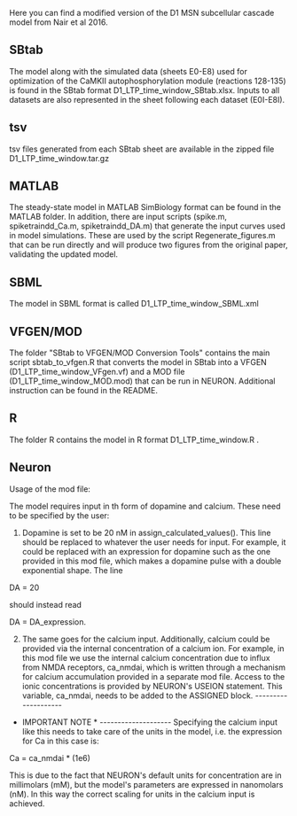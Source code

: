 Here you can find a modified version of the D1 MSN subcellular cascade model from Nair et al 2016.

## SBtab

The model along with the simulated data (sheets E0-E8) used for optimization of the CaMKII autophosphorylation 
module (reactions 128-135) is found in the SBtab format D1_LTP_time_window_SBtab.xlsx. Inputs to all datasets 
are also represented in the sheet following each dataset (E0I-E8I).

## tsv

tsv files generated from each SBtab sheet are available in the zipped file D1_LTP_time_window.tar.gz

## MATLAB

The steady-state model in MATLAB SimBiology format can be found in the MATLAB folder. In addition, there are 
input scripts (spike.m, spiketraindd_Ca.m, spiketraindd_DA.m) that generate the input curves used in model 
simulations. These are used by the script Regenerate_figures.m that can be run directly and will produce two 
figures from the original paper, validating the updated model.

## SBML

The model in SBML format is called D1_LTP_time_window_SBML.xml

## VFGEN/MOD

The folder "SBtab to VFGEN/MOD Conversion Tools" contains the main script sbtab_to_vfgen.R that converts the model
in SBtab into a VFGEN (D1_LTP_time_window_VFgen.vf) and a MOD file (D1_LTP_time_window_MOD.mod) that can be run 
in NEURON. Additional instruction can be found in the README.

## R

The folder R contains the model in R format D1_LTP_time_window.R
.
## Neuron

Usage of the mod file:

The model requires input in th form of dopamine and calcium. These need to be specified by the user:

1. Dopamine is set to be 20 nM in assign_calculated_values(). This line should be replaced to whatever the user needs for input. For example, it could be replaced with an expression for dopamine such as the one provided in this mod file, which makes a dopamine pulse with a double exponential shape. The line 

DA = 20 

should instead read 

DA = DA_expression.

2. The same goes for the calcium input. Additionally, calcium could be provided via the internal concentration of a calcium ion. For example, in this mod file we use the internal calcium concentration due to influx from NMDA receptors, ca_nmdai, which is written through a mechanism for calcium accumulation provided in a separate mod file. Access to the ionic concentrations is provided by NEURON's USEION statement. This variable, ca_nmdai, needs to be added to the ASSIGNED block. 
*--------------------*
*   IMPORTANT NOTE   *
*--------------------* 
Specifying the calcium input like this needs to take care of the units in the model, i.e. the expression for Ca in this case is: 

Ca = ca_nmdai * (1e6)

This is due to the fact that NEURON's default units for concentration are in millimolars (mM), but the model's parameters are expressed in nanomolars (nM). In this way the correct scaling for units in the calcium input is achieved. 
